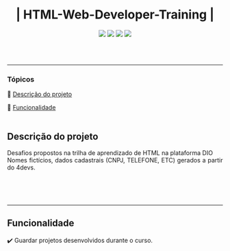 <h1 align="center">| HTML-Web-Developer-Training  |</h1>
<p align="center">
  <img src="https://img.shields.io/static/v1?label=HTML&message=language&color=orange&style=for-the-badge&logo=HTML5"/>
  <img src="https://img.shields.io/static/v1?label=CSS&message=style sheets&color=blue&style=for-the-badge&logo=CSS3"/>
  <img src="http://img.shields.io/static/v1?label=License&message=MIT&color=green&style=for-the-badge"/>
  <img src="http://img.shields.io/static/v1?label=STATUS&message=CONCLUIDO&color=GREEN&style=for-the-badge"/>
</p>
<br><br>
<hr>

### Tópicos 

:small_blue_diamond: [Descrição do projeto](#descrição-do-projeto)

:small_blue_diamond: [Funcionalidade](#funcionalidade)
<br><br>

## Descrição do projeto 
<p align="justify"> 
  Desafios propostos na trilha de aprendizado de HTML na plataforma DIO<br>
  Nomes fictícios, dados cadastrais (CNPJ, TELEFONE, ETC) gerados a partir do 4devs.
  <br><br>
</p>

<br><br>

<hr>

## Funcionalidade

:heavy_check_mark: Guardar projetos desenvolvidos durante o curso.  
